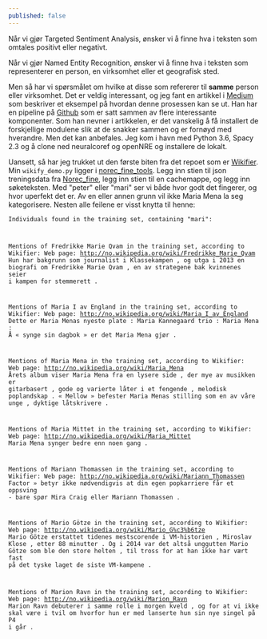 ```yaml
---
published: false
---
```

Når vi gjør Targeted Sentiment Analysis, ønsker vi å finne hva i teksten som omtales positivt eller negativt. 

Når vi gjør Named Entity Recognition, ønsker vi å finne hva i teksten som representerer en person, en virksomhet eller et geografisk sted.

Men så har vi spørsmålet om hvilke at disse som refererer til **samme** person eller virksomhet. Det er veldig interessant, og jeg fant en artikkel i [Medium](https://towardsdatascience.com/from-text-to-knowledge-the-information-extraction-pipeline-b65e7e30273e) som beskriver et eksempel på hvordan denne prosessen kan se ut. Han har en pipeline på [Github](https://github.com/tomasonjo/trinity-ie) som er satt sammen av flere interessante komponenter. Som han nevner i artikkelen, er det vanskelig å få installert de forskjellige modulene slik at de snakker sammen og er fornøyd med hverandre. Men det kan anbefales. Jeg kom i havn med Python 3.6, Spacy 2.3 og å clone ned neuralcoref og openNRE og installere de lokalt.

Uansett, så har jeg trukket ut den første biten fra det repoet som er [Wikifier](http://www.wikifier.org/). Min `wikify_demo.py` ligger i [norec_fine_tools](https://github.com/egilron/norec_fine_tools). Legg inn stien til json treningsdata fra [Norec_fine](https://github.com/ltgoslo/norec_fine), legg inn stien til en cachemappe, og legg inn søketeksten. Med "peter" eller "mari" ser vi både hvor godt det fingerer, og hvor uperfekt det er. Av en eller annen grunn vil ikke Maria Mena la seg kategorisere. Nesten alle feilene er visst knytta til henne: 

<code>Individuals found in the training set, containing "mari":

Mentions of Fredrikke Marie Qvam in the training set, according to Wikifier:
Web page: http://no.wikipedia.org/wiki/Fredrikke_Marie_Qvam
Hun har bakgrunn som journalist i Klassekampen , og utga i 2013 en biografi om Fredrikke Marie Qvam , en av strategene bak kvinnenes seier i kampen for stemmerett .

Mentions of Maria I av England in the training set, according to Wikifier:
Web page: http://no.wikipedia.org/wiki/Maria_I_av_England
Dette er Maria Menas nyeste plate :
Maria Kannegaard trio :
Maria Mena :
Å « synge sin dagbok » er det Maria Mena gjør .

Mentions of Maria Mena in the training set, according to Wikifier:
Web page: http://no.wikipedia.org/wiki/Maria_Mena
Årets album viser Maria Mena fra en lysere side , der mye av musikken er gitarbasert , gode og varierte låter i et fengende , melodisk poplandskap .
« Mellow » befester Maria Menas stilling som en av våre unge , dyktige låtskrivere .

Mentions of Maria Mittet in the training set, according to Wikifier:
Web page: http://no.wikipedia.org/wiki/Maria_Mittet
Maria Mena synger bedre enn noen gang .

Mentions of Mariann Thomassen in the training set, according to Wikifier:
Web page: http://no.wikipedia.org/wiki/Mariann_Thomassen
Factor » betyr ikke nødvendigvis at din egen popkarriere får et oppsving - bare spør Mira Craig eller Mariann Thomassen .

Mentions of Mario Götze in the training set, according to Wikifier:
Web page: http://no.wikipedia.org/wiki/Mario_G%c3%b6tze
Mario Götze erstattet tidenes mestscorende i VM-historien , Miroslav Klose , etter 88 minutter .
Og i 2014 var det altså unggutten Mario Götze som ble den store helten , til tross for at han ikke har vært fast på det tyske laget de siste VM-kampene .

Mentions of Marion Ravn in the training set, according to Wikifier:
Web page: http://no.wikipedia.org/wiki/Marion_Ravn
Marion Ravn debuterer i samme rolle i morgen kveld , og for at vi ikke skal være i tvil om hvorfor hun er med lanserte hun sin nye singel på P4 i går .</code>

